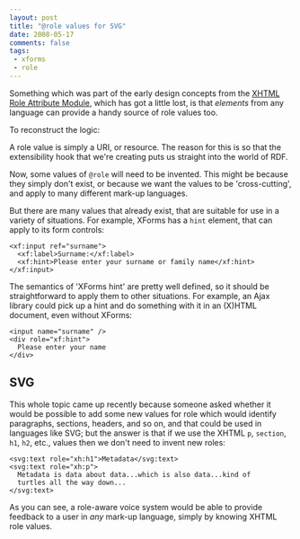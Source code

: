 ```yaml
---
layout: post
title: "@role values for SVG"
date: 2008-05-17
comments: false
tags:
 - xforms
 - role
---
```

Something which was part of the early design concepts from the [XHTML Role
Attribute Module](/standard/xhtml-role), which has got a little lost, is that
_elements_ from any language can provide a handy source of role values too.

<!-- more -->

  
To reconstruct the logic:

  
A role value is simply a URI, or resource. The reason for this is so that the
extensibility hook that we're creating puts us straight into the world of RDF.

  
Now, some values of `@role` will need to be invented. This might be because
they simply don't exist, or because we want the values to be 'cross-cutting',
and apply to many different mark-up languages.

  
But there are many values that already exist, that are suitable for use in a
variety of situations. For example, XForms has a `hint` element, that can
apply to its form controls:

    
      
    <xf:input ref="surname">  
      <xf:label>Surname:</xf:label>  
      <xf:hint>Please enter your surname or family name</xf:hint>  
    </xf:input>  
    

  
The semantics of 'XForms hint' are pretty well defined, so it should be
straightforward to apply them to other situations. For example, an Ajax
library could pick up a hint and do something with it in an (X)HTML document,
even without XForms:

    
      
    <input name="surname" />  
    <div role="xf:hint">  
      Please enter your name  
    </div>  
    

  

## SVG

  
This whole topic came up recently because someone asked whether it would be
possible to add some new values for role which would identify paragraphs,
sections, headers, and so on, and that could be used in languages like SVG;
but the answer is that if we use the XHTML `p`, `section`, `h1`, `h2`, etc.,
values then we don't need to invent new roles:

    
      
    <svg:text role="xh:h1">Metadata</svg:text>  
    <svg:text role="xh:p">  
      Metadata is data about data...which is also data...kind of  
      turtles all the way down...  
    </svg:text>  
    

  
As you can see, a role-aware voice system would be able to provide feedback to
a user in _any_ mark-up language, simply by knowing XHTML role values.

